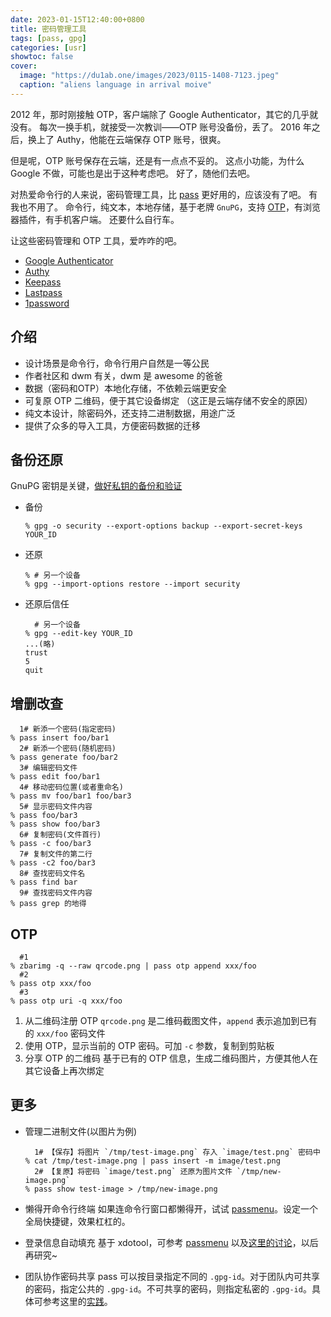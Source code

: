 ```yaml
---
date: 2023-01-15T12:40:00+0800
title: 密码管理工具
tags: [pass, gpg]
categories: [usr]
showtoc: false
cover:
  image: "https://du1ab.one/images/2023/0115-1408-7123.jpeg"
  caption: "aliens language in arrival moive"
---
```


2012 年，那时刚接触 OTP，客户端除了 Google Authenticator，其它的几乎就没有。
每次一换手机，就接受一次教训——OTP 账号没备份，丢了。
2016 年之后，换上了 Authy，他能在云端保存 OTP 账号，很爽。

但是呢，OTP 账号保存在云端，还是有一点点不妥的。
这点小功能，为什么 Google 不做，可能也是出于这种考虑吧。
好了，随他们去吧。

对热爱命令行的人来说，密码管理工具，比 [pass][1] 更好用的，应该没有了吧。
有我也不用了。
命令行，纯文本，本地存储，基于老牌 `GnuPG`，支持 [OTP][2]，有浏览器插件，有手机客户端。
还要什么自行车。

让这些密码管理和 OTP 工具，爱咋咋的吧。
- [Google Authenticator](https://googleauthenticator.net/)
- [Authy](https://authy.com/)
- [Keepass][3]
- [Lastpass][4]
- [1password][5]

## 介绍
- 设计场景是命令行，命令行用户自然是一等公民
- 作者社区和 dwm 有关，dwm 是 awesome 的爸爸
- 数据（密码和OTP）本地化存储，不依赖云端更安全
- 可复原 OTP 二维码，便于其它设备绑定 （这正是云端存储不安全的原因）
- 纯文本设计，除密码外，还支持二进制数据，用途广泛
- 提供了众多的导入工具，方便密码数据的迁移

## 备份还原
GnuPG 密钥是关键，[做好私钥的备份和验证](https://www.jwillikers.com/backup-and-restore-a-gpg-key)

- 备份
    ```console
    % gpg -o security --export-options backup --export-secret-keys YOUR_ID
    ```
- 还原
    ```console
    % # 另一个设备
    % gpg --import-options restore --import security
    ```
- 还原后信任
    ```console
      # 另一个设备
    % gpg --edit-key YOUR_ID
    ...(略)
    trust
    5
    quit
    ```

## 增删改查

```console
  1# 新添一个密码(指定密码)
% pass insert foo/bar1
  2# 新添一个密码(随机密码)
% pass generate foo/bar2
  3# 编辑密码文件
% pass edit foo/bar1
  4# 移动密码位置(或者重命名)
% pass mv foo/bar1 foo/bar3
  5# 显示密码文件内容
% pass foo/bar3
% pass show foo/bar3
  6# 复制密码(文件首行)
% pass -c foo/bar3
  7# 复制文件的第二行
% pass -c2 foo/bar3
  8# 查找密码文件名
% pass find bar
  9# 查找密码文件内容
% pass grep 的地得
```

## OTP
```console
  #1
% zbarimg -q --raw qrcode.png | pass otp append xxx/foo
  #2
% pass otp xxx/foo
  #3
% pass otp uri -q xxx/foo
```

1. 从二维码注册 OTP
    `qrcode.png` 是二维码截图文件，`append` 表示追加到已有的 `xxx/foo` 密码文件
2. 使用 OTP，显示当前的 OTP 密码。可加 `-c` 参数，复制到剪贴板
3. 分享 OTP 的二维码
    基于已有的 OTP 信息，生成二维码图片，方便其他人在其它设备上再次绑定

## 更多

- 管理二进制文件(以图片为例)
    ```console
      1# 【保存】将图片 `/tmp/test-image.png` 存入 `image/test.png` 密码中
    % cat /tmp/test-image.png | pass insert -m image/test.png
      2# 【复原】将密码 `image/test.png` 还原为图片文件 `/tmp/new-image.png`
    % pass show test-image > /tmp/new-image.png
    ```

- 懒得开命令行终端
  如果连命令行窗口都懒得开，试试 [passmenu](https://git.zx2c4.com/password-store/tree/contrib/dmenu/README.md)。设定一个全局快捷键，效果杠杠的。

- 登录信息自动填充
  基于 xdotool，可参考 [passmenu](https://git.zx2c4.com/password-store/tree/contrib/dmenu/passmenu) 以及[这里的讨论](https://news.ycombinator.com/item?id=26799021)，以后再研究~

- 团队协作密码共享
  pass 可以按目录指定不同的 `.gpg-id`。对于团队内可共享的密码，指定公共的 `.gpg-id`。不可共享的密码，则指定私密的 `.gpg-id`。具体可参考这里的[实践](https://github.com/fpco/best-practices/blob/master/password-store.md)。

[1]: https://www.passwordstore.org
[2]: https://github.com/tadfisher/pass-otp
[3]: https://keepass.info/
[4]: https://www.lastpass.com/
[5]: https://1password.com/